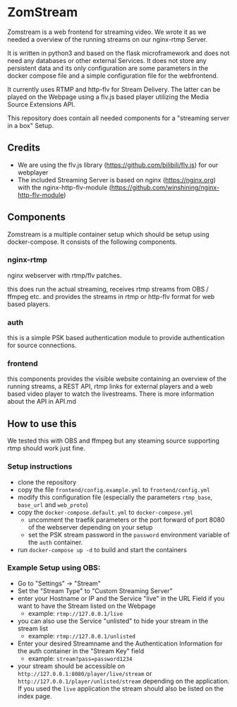# ZomStream
Zomstream is a web frontend for streaming video. We wrote it as we needed a overview of the running streams on our nginx-rtmp Server.

It is written in python3 and based on the flask microframework and does not need any databases or other external Services. It does not store any persistent data and its only configuration are some parameters in the docker compose file and a simple configuration file for the webfrontend.

It currently uses RTMP and http-flv for Stream Delivery. The latter can be played on the Webpage using a flv.js based player utilizing the Media Source Extensions API.

This repository does contain all needed components for a "streaming server in a box" Setup.

## Credits
 * We are using the flv.js library (https://github.com/bilibili/flv.js) for our webplayer
 * The included Streaming Server is based on nginx (https://nginx.org) with the nginx-http-flv-module (https://github.com/winshining/nginx-http-flv-module)

## Components
Zomstream is a multiple container setup which should be setup using docker-compose. It consists of the following components.

### nginx-rtmp
nginx webserver with rtmp/flv patches.

this does run the actual streaming, receives rtmp streams from OBS / ffmpeg etc. and provides the streams in rtmp or http-flv format for web based players.

### auth
this is a simple PSK based authentication module to provide authentication for source connections.

### frontend
this components provides the visible website containing an overview of the running streams, a REST API,  rtmp links for external players and a web based video player to watch the livestreams.
There is more information about the API in API.md 

## How to use this
We tested this with OBS and ffmpeg but any steaming source supporting rtmp should work just fine.

### Setup instructions
* clone the repository
* copy the file `frontend/config.example.yml` to `frontend/config.yml`
* modify this configuration file (especially the parameters `rtmp_base`, `base_url` and `web_proto`)
* copy the `docker-compose.default.yml` to `docker-compose.yml`
  * uncomment the traefik parameters or the port forward of port 8080 of the webserver depending on your setup
  * set the PSK stream password in the `password` environment variable of the `auth` container.
* run `docker-compose up -d` to build and start the containers


### Example Setup using OBS:
* Go to "Settings" -> "Stream"
* Set the "Stream Type" to "Custom Streaming Server"
* enter your Hostname or IP and the Service "live" in the URL Field if you want to have the Stream listed on the Webpage
  * example: `rtmp://127.0.0.1/live`
* you can also use the Service "unlisted" to hide your stream in the stream list
  * example: `rtmp://127.0.0.1/unlisted`
* Enter your desired Streamname and the Authentication Information for the auth container in the "Stream Key" field
  * example: `stream?pass=password1234`
* your stream should be accessible on `http://127.0.0.1:8080/player/live/stream` or `http://127.0.0.1/player/unlisted/stream` depending on the application. If you used the `live` application the stream should also be listed on the index page.
